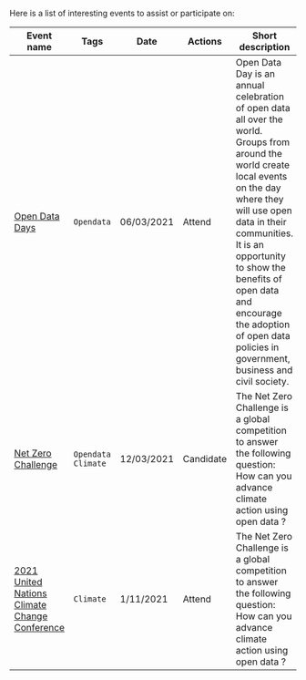 

Here is a list of interesting events to assist or participate on:


Event name| Tags | Date | Actions | Short description| 
--- | --- | --- | --- | --- | 
[Open Data Days](https://opendataday.org/)| `Opendata` | 06/03/2021 | Attend | Open Data Day is an annual celebration of open data all over the world. Groups from around the world create local events on the day where they will use open data in their communities. It is an opportunity to show the benefits of open data and encourage the adoption of open data policies in government, business and civil society.|  
[Net Zero Challenge](https://www.netzerochallenge.info/)| `Opendata` `Climate` | 12/03/2021 | Candidate | The Net Zero Challenge is a global competition to answer the following question: How can you advance climate action using open data ?|  
[2021 United Nations Climate Change Conference](https://ukcop26.org/)| `Climate` | 1/11/2021 | Attend | The Net Zero Challenge is a global competition to answer the following question: How can you advance climate action using open data ?
